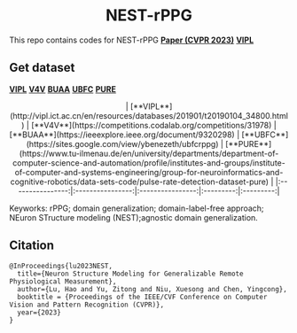 <h1 align="center"> NEST-rPPG </h1>

This repo contains codes for NEST-rPPG [**Paper (CVPR 2023)**](https://arxiv.org/abs/2303.05955)
[**VIPL**](http://vipl.ict.ac.cn/en/resources/databases/201901/t20190104_34800.html)

## Get dataset

[**VIPL**](http://vipl.ict.ac.cn/en/resources/databases/201901/t20190104_34800.html) 
[**V4V**](https://competitions.codalab.org/competitions/31978) 
[**BUAA**](https://ieeexplore.ieee.org/document/9320298) 
[**UBFC**](https://sites.google.com/view/ybenezeth/ubfcrppg) 
[**PURE**](https://www.tu-ilmenau.de/en/university/departments/department-of-computer-science-and-automation/profile/institutes-and-groups/institute-of-computer-and-systems-engineering/group-for-neuroinformatics-and-cognitive-robotics/data-sets-code/pulse-rate-detection-dataset-pure) 

<div align="center">
<div></div>
| [**VIPL**](http://vipl.ict.ac.cn/en/resources/databases/201901/t20190104_34800.html) | [**V4V**](https://competitions.codalab.org/competitions/31978) | [**BUAA**](https://ieeexplore.ieee.org/document/9320298) | [**UBFC**](https://sites.google.com/view/ybenezeth/ubfcrppg) | [**PURE**](https://www.tu-ilmenau.de/en/university/departments/department-of-computer-science-and-automation/profile/institutes-and-groups/institute-of-computer-and-systems-engineering/group-for-neuroinformatics-and-cognitive-robotics/data-sets-code/pulse-rate-detection-dataset-pure) |
  |:----------------:|:----------------:|:----------------:|:---------:|:---------:|

</div>


Keyworks: rPPG; domain generalization; domain-label-free approach; NEuron STructure modeling (NEST);agnostic domain generalization.


## Citation
```
@InProceedings{lu2023NEST,
  title={Neuron Structure Modeling for Generalizable Remote Physiological Measurement},
  author={Lu, Hao and Yu, Zitong and Niu, Xuesong and Chen, Yingcong},
  booktitle = {Proceedings of the IEEE/CVF Conference on Computer Vision and Pattern Recognition (CVPR)},
  year={2023}
}
```

